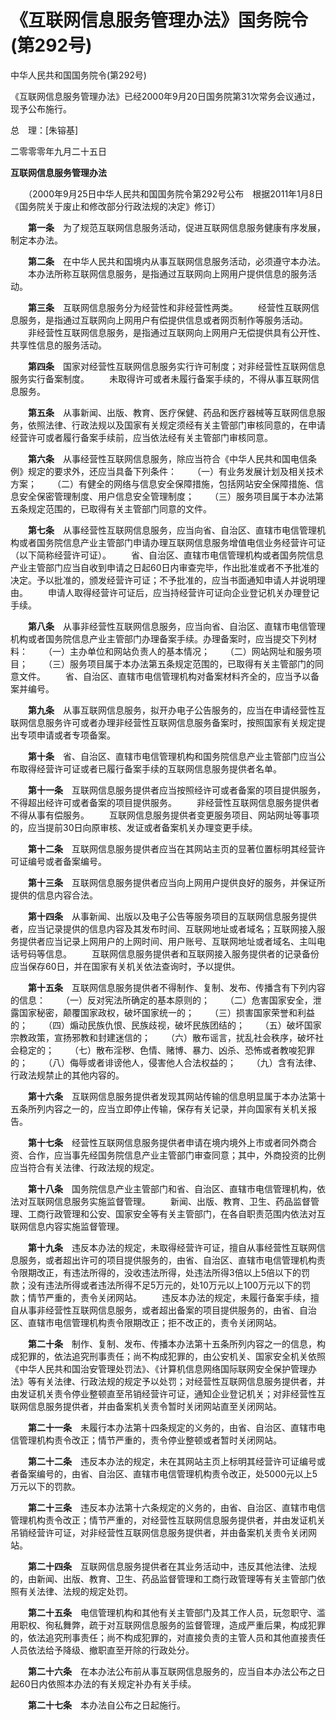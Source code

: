 

# 《互联网信息服务管理办法》国务院令(第292号)

中华人民共和国国务院令(第292号)

《互联网信息服务管理办法》已经2000年9月20日国务院第31次常务会议通过，现予公布施行。

总　理：[朱镕基]

二零零零年九月二十五日



**互联网信息服务管理办法**

　　（2000年9月25日中华人民共和国国务院令第292号公布　根据2011年1月8日《国务院关于废止和修改部分行政法规的决定》修订）

　　**第一条**　为了规范互联网信息服务活动，促进互联网信息服务健康有序发展，制定本办法。

　　**第二条**　在中华人民共和国境内从事互联网信息服务活动，必须遵守本办法。
　　本办法所称互联网信息服务，是指通过互联网向上网用户提供信息的服务活动。

　　**第三条**　互联网信息服务分为经营性和非经营性两类。
　　经营性互联网信息服务，是指通过互联网向上网用户有偿提供信息或者网页制作等服务活动。
　　非经营性互联网信息服务，是指通过互联网向上网用户无偿提供具有公开性、共享性信息的服务活动。

　　**第四条**　国家对经营性互联网信息服务实行许可制度；对非经营性互联网信息服务实行备案制度。
　　未取得许可或者未履行备案手续的，不得从事互联网信息服务。

　　**第五条**　从事新闻、出版、教育、医疗保健、药品和医疗器械等互联网信息服务，依照法律、行政法规以及国家有关规定须经有关主管部门审核同意的，在申请经营许可或者履行备案手续前，应当依法经有关主管部门审核同意。

　　**第六条**　从事经营性互联网信息服务，除应当符合《中华人民共和国电信条例》规定的要求外，还应当具备下列条件：
　　（一）有业务发展计划及相关技术方案；
　　（二）有健全的网络与信息安全保障措施，包括网站安全保障措施、信息安全保密管理制度、用户信息安全管理制度；
　　（三）服务项目属于本办法第五条规定范围的，已取得有关主管部门同意的文件。

　　**第七条**　从事经营性互联网信息服务，应当向省、自治区、直辖市电信管理机构或者国务院信息产业主管部门申请办理互联网信息服务增值电信业务经营许可证（以下简称经营许可证）。
　　省、自治区、直辖市电信管理机构或者国务院信息产业主管部门应当自收到申请之日起60日内审查完毕，作出批准或者不予批准的决定。予以批准的，颁发经营许可证；不予批准的，应当书面通知申请人并说明理由。
　　申请人取得经营许可证后，应当持经营许可证向企业登记机关办理登记手续。

　　**第八条**　从事非经营性互联网信息服务，应当向省、自治区、直辖市电信管理机构或者国务院信息产业主管部门办理备案手续。办理备案时，应当提交下列材料：
　　（一）主办单位和网站负责人的基本情况；
　　（二）网站网址和服务项目；
　　（三）服务项目属于本办法第五条规定范围的，已取得有关主管部门的同意文件。
　　省、自治区、直辖市电信管理机构对备案材料齐全的，应当予以备案并编号。

　　**第九条**　从事互联网信息服务，拟开办电子公告服务的，应当在申请经营性互联网信息服务许可或者办理非经营性互联网信息服务备案时，按照国家有关规定提出专项申请或者专项备案。

　　**第十条**　省、自治区、直辖市电信管理机构和国务院信息产业主管部门应当公布取得经营许可证或者已履行备案手续的互联网信息服务提供者名单。

　　**第十一条**　互联网信息服务提供者应当按照经许可或者备案的项目提供服务，不得超出经许可或者备案的项目提供服务。
　　非经营性互联网信息服务提供者不得从事有偿服务。
　　互联网信息服务提供者变更服务项目、网站网址等事项的，应当提前30日向原审核、发证或者备案机关办理变更手续。

　　**第十二条**　互联网信息服务提供者应当在其网站主页的显著位置标明其经营许可证编号或者备案编号。

　　**第十三条**　互联网信息服务提供者应当向上网用户提供良好的服务，并保证所提供的信息内容合法。

　　**第十四条**　从事新闻、出版以及电子公告等服务项目的互联网信息服务提供者，应当记录提供的信息内容及其发布时间、互联网地址或者域名；互联网接入服务提供者应当记录上网用户的上网时间、用户账号、互联网地址或者域名、主叫电话号码等信息。
　　互联网信息服务提供者和互联网接入服务提供者的记录备份应当保存60日，并在国家有关机关依法查询时，予以提供。

　　**第十五条**　互联网信息服务提供者不得制作、复制、发布、传播含有下列内容的信息：
　　（一）反对宪法所确定的基本原则的；
　　（二）危害国家安全，泄露国家秘密，颠覆国家政权，破坏国家统一的；
　　（三）损害国家荣誉和利益的；
　　（四）煽动民族仇恨、民族歧视，破坏民族团结的；
　　（五）破坏国家宗教政策，宣扬邪教和封建迷信的；
　　（六）散布谣言，扰乱社会秩序，破坏社会稳定的；
　　（七）散布淫秽、色情、赌博、暴力、凶杀、恐怖或者教唆犯罪的；
　　（八）侮辱或者诽谤他人，侵害他人合法权益的；
　　（九）含有法律、行政法规禁止的其他内容的。

　　**第十六条**　互联网信息服务提供者发现其网站传输的信息明显属于本办法第十五条所列内容之一的，应当立即停止传输，保存有关记录，并向国家有关机关报告。

　　**第十七条**　经营性互联网信息服务提供者申请在境内境外上市或者同外商合资、合作，应当事先经国务院信息产业主管部门审查同意；其中，外商投资的比例应当符合有关法律、行政法规的规定。

　　**第十八条**　国务院信息产业主管部门和省、自治区、直辖市电信管理机构，依法对互联网信息服务实施监督管理。
　　新闻、出版、教育、卫生、药品监督管理、工商行政管理和公安、国家安全等有关主管部门，在各自职责范围内依法对互联网信息内容实施监督管理。

　　**第十九条**　违反本办法的规定，未取得经营许可证，擅自从事经营性互联网信息服务，或者超出许可的项目提供服务的，由省、自治区、直辖市电信管理机构责令限期改正，有违法所得的，没收违法所得，处违法所得3倍以上5倍以下的罚款；没有违法所得或者违法所得不足5万元的，处10万元以上100万元以下的罚款；情节严重的，责令关闭网站。
　　违反本办法的规定，未履行备案手续，擅自从事非经营性互联网信息服务，或者超出备案的项目提供服务的，由省、自治区、直辖市电信管理机构责令限期改正；拒不改正的，责令关闭网站。

　　**第二十条**　制作、复制、发布、传播本办法第十五条所列内容之一的信息，构成犯罪的，依法追究刑事责任；尚不构成犯罪的，由公安机关、国家安全机关依照《中华人民共和国治安管理处罚法》、《计算机信息网络国际联网安全保护管理办法》等有关法律、行政法规的规定予以处罚；对经营性互联网信息服务提供者，并由发证机关责令停业整顿直至吊销经营许可证，通知企业登记机关；对非经营性互联网信息服务提供者，并由备案机关责令暂时关闭网站直至关闭网站。

　　**第二十一条**　未履行本办法第十四条规定的义务的，由省、自治区、直辖市电信管理机构责令改正；情节严重的，责令停业整顿或者暂时关闭网站。

　　**第二十二条**　违反本办法的规定，未在其网站主页上标明其经营许可证编号或者备案编号的，由省、自治区、直辖市电信管理机构责令改正，处5000元以上5万元以下的罚款。

　　**第二十三条**　违反本办法第十六条规定的义务的，由省、自治区、直辖市电信管理机构责令改正；情节严重的，对经营性互联网信息服务提供者，并由发证机关吊销经营许可证，对非经营性互联网信息服务提供者，并由备案机关责令关闭网站。

　　**第二十四条**　互联网信息服务提供者在其业务活动中，违反其他法律、法规的，由新闻、出版、教育、卫生、药品监督管理和工商行政管理等有关主管部门依照有关法律、法规的规定处罚。

　　**第二十五条**　电信管理机构和其他有关主管部门及其工作人员，玩忽职守、滥用职权、徇私舞弊，疏于对互联网信息服务的监督管理，造成严重后果，构成犯罪的，依法追究刑事责任；尚不构成犯罪的，对直接负责的主管人员和其他直接责任人员依法给予降级、撤职直至开除的行政处分。

　　**第二十六条**　在本办法公布前从事互联网信息服务的，应当自本办法公布之日起60日内依照本办法的有关规定补办有关手续。

　　**第二十七条**　本办法自公布之日起施行。

